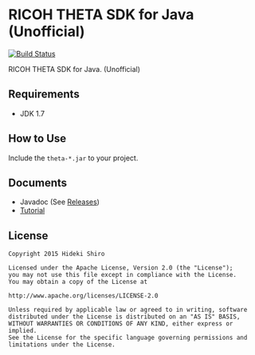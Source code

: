 # RICOH THETA SDK for Java (Unofficial)

[![Build Status](https://travis-ci.org/shrhdk/theta.svg?branch=master)](https://travis-ci.org/shrhdk/theta)

RICOH THETA SDK for Java. (Unofficial)

## Requirements

- JDK 1.7

## How to Use

Include the `theta-*.jar` to your project.

## Documents

- Javadoc (See [Releases](https://github.com/shrhdk/theta/releases))
- [Tutorial](doc/tutorial.md)

## License

```
Copyright 2015 Hideki Shiro

Licensed under the Apache License, Version 2.0 (the "License");
you may not use this file except in compliance with the License.
You may obtain a copy of the License at

http://www.apache.org/licenses/LICENSE-2.0

Unless required by applicable law or agreed to in writing, software
distributed under the License is distributed on an "AS IS" BASIS,
WITHOUT WARRANTIES OR CONDITIONS OF ANY KIND, either express or implied.
See the License for the specific language governing permissions and
limitations under the License.
```
